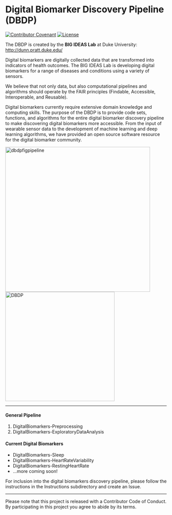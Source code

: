# Digital Biomarker Discovery Pipeline (DBDP)
[![Contributor Covenant](https://img.shields.io/badge/Contributor%20Covenant-v2.0%20adopted-ff69b4.svg)](code_of_conduct.md) 
[![License](https://img.shields.io/badge/License-Apache%202.0-blue.svg)](https://opensource.org/licenses/Apache-2.0)

The DBDP is created by the **BIG IDEAS Lab** at Duke University: http://dunn.pratt.duke.edu/

Digital biomarkers are digitally collected data that are transformed into indicators of health outcomes. The BIG IDEAS Lab is developing digital biomarkers for a range of diseases and conditions using a variety of sensors. 

We believe that not only data, but also computational pipelines and algorithms should operate by the FAIR principles (Findable, Accessible, Interoperable, and Reusable).

Digital biomarkers currently require extensive domain knowledge and computing skills. The purpose of the DBDP is to provide code sets, functions, and algorithms for the entire digital biomarker discovery pipeline to make discovering digital biomarkers more accessible. From the input of wearable sensor data to the development of machine learning and deep learning algorithms, we have provided an open source software resource for the digital biomarker community. 

<img width="452" alt="dbdpfigpipeline" src="https://user-images.githubusercontent.com/43549914/73306590-881d5d80-41ea-11ea-9490-2719a76a453b.PNG"> <img width="341" alt="DBDP" src="https://user-images.githubusercontent.com/43549914/73032051-ea9de480-3e0b-11ea-9f1c-1a1c490c973b.PNG"> 

***

#### General Pipeline
1. DigitalBiomarkers-Preprocessing
2. DigitalBiomarkers-ExploratoryDataAnalysis

#### Current Digital Biomarkers
* DigitalBiomarkers-Sleep
* DigitalBiomarkers-HeartRateVariability
* DigitalBiomarkers-RestingHeartRate
* ...more coming soon!

For inclusion into the digital biomarkers discovery pipeline, please follow the instructions in the Instructions subdirectory and create an Issue.

***
Please note that this project is released with a Contributor Code of Conduct. By participating in this project you agree to abide by its terms.
